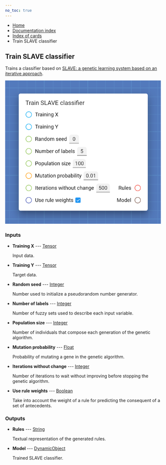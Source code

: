 ```yaml
---
no_toc: true
---
```


<ul class="breadcrumb">
    <li><a href="">Home</a></li>
    <li><a href="documentation">Documentation index</a></li>
    <li><a href="cards/">Index of cards</a></li>
    <li>Train SLAVE classifier</li>
</ul>

## Train SLAVE classifier

Trains a classifier based on [SLAVE: a genetic learning system based on an iterative approach](http://citeseerx.ist.psu.edu/viewdoc/download?doi=10.1.1.379.2735&rep=rep1&type=pdf).

!["Train SLAVE classifier" card](assets/img/cards/trainSLAVEClassifier.png)


### Inputs


* **Training X** --- [Tensor](types/Tensor)

  Input data.

* **Training Y** --- [Tensor](types/Tensor)

  Target data.

* **Random seed** --- [Integer](types/Integer)

  Number used to initialize a pseudorandom number generator.

* **Number of labels** --- [Integer](types/Integer)

  Number of fuzzy sets used to describe each input variable.

* **Population size** --- [Integer](types/Integer)

  Number of individuals that compose each generation of the genetic algorithm.

* **Mutation probability** --- [Float](types/Float)

  Probability of mutating a gene in the genetic algorithm.

* **Iterations without change** --- [Integer](types/Integer)

  Number of iterations to wait without improving before stopping the genetic algorithm.

* **Use rule weights** --- [Boolean](types/Boolean)

  Take into account the weight of a rule for predicting the consequent of a set of antecedents.





### Outputs


* **Rules** --- [String](types/String)

  Textual representation of the generated rules.

* **Model** --- [DynamicObject](types/DynamicObject)

  Trained SLAVE classifier.




